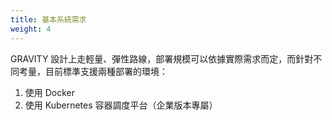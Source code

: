 ```yaml
---
title: 基本系統需求
weight: 4
---
```


GRAVITY 設計上走輕量、彈性路線，部署規模可以依據實際需求而定，而針對不同考量，目前標準支援兩種部署的環境：

1. 使用 Docker
2. 使用 Kubernetes 容器調度平台（企業版本專屬）
